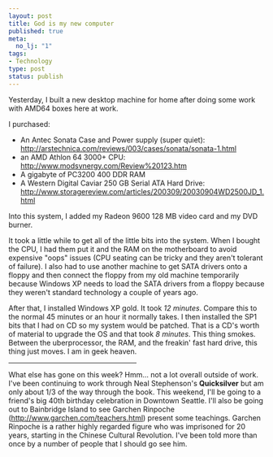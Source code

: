 ```yaml
--- 
layout: post
title: God is my new computer
published: true
meta: 
  no_lj: "1"
tags: 
- Technology
type: post
status: publish
---
```

<P>Yesterday, I built a new desktop machine for home after doing some work with AMD64 boxes here at work.</P>I purchased: 
<UL><LI>An Antec Sonata Case and Power supply (super quiet): <A href="http://arstechnica.com/reviews/003/cases/sonata/sonata-1.html">http://arstechnica.com/reviews/003/cases/sonata/sonata-1.html</A> </LI><LI>an AMD Athlon 64 3000+ CPU: <A href="http://www.modsynergy.com/Review%20123.htm">http://www.modsynergy.com/Review%20123.htm</A> </LI><LI>A gigabyte of PC3200 400 DDR RAM</LI><LI>A Western Digital Caviar 250 GB Serial ATA Hard Drive: <A href="http://www.storagereview.com/articles/200309/20030904WD2500JD_1.html">http://www.storagereview.com/articles/200309/20030904WD2500JD_1.html</A></LI></UL><P>Into this system, I added my Radeon 9600 128 MB video card and my DVD burner.</P><P>It took a little while to get all of the little bits into the system. When I bought the CPU, I had them put it and the RAM on the motherboard to avoid expensive "oops" issues (CPU seating can be tricky and they aren't tolerant of failure). I also had to use another machine to get SATA drivers onto a floppy and then connect the floppy from my old machine temporarily because Windows XP needs to load the SATA drivers from a floppy because they weren't standard technology a couple of years ago.</P><P>After that, I installed Windows XP gold. It took <I>12 minutes</I>. Compare this to the normal 45 minutes or an hour it normally takes. I then installed the SP1 bits that I had on CD so my system would be patched. That is a CD's worth of material to upgrade the OS and that took <I>8 minutes</I>. This thing smokes. Between the uberprocessor, the RAM, and the freakin' fast hard drive, this thing just moves. I am in geek heaven.</P>
<HR width="50%">
<P>What else has gone on this week? Hmm... not a lot overall outside of work. I've been continuing to work through Neal Stephenson's <B>Quicksilver</B> but am only about 1/3 of the way through the book. This weekend, I'll be going to a friend's big 40th birthday celebration in Downtown Seattle. I'll also be going out to Bainbridge Island to see Garchen Rinpoche (<A href="http://www.garchen.com/teachers.html">http://www.garchen.com/teachers.html</A>) present some teachings. Garchen Rinpoche is a rather highly regarded figure who was imprisoned for 20 years, starting in the Chinese Cultural Revolution. I've been told more than once by a number of people that I should go see him.</P>
